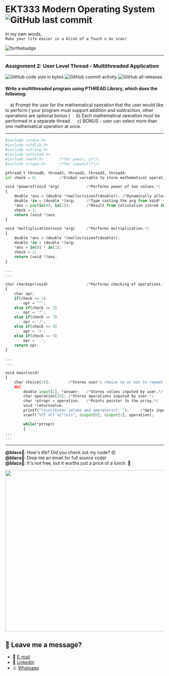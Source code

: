 # EKT333 Modern Operating System ![GitHub last commit](https://img.shields.io/github/last-commit/ehong-w/mos333-asg2-dump?style=for-the-badge)

In my own words,\
`Make your life easier in a blink of a Touch n Go scan!`

![forthebadge](https://forthebadge.com/images/badges/powered-by-electricity.svg)

---
### Assignment 2: User Level Thread - Multithreaded Application
![GitHub code size in bytes](https://img.shields.io/github/languages/code-size/ehong-w/mos333-asg2-dump)
![GitHub commit activity](https://img.shields.io/github/commit-activity/m/ehong-w/mos333-asg2-dump)
![GitHub all releases](https://img.shields.io/github/downloads/ehong-w/mos333-asg2-dump/total)

#### Write a multithreaded program using PTHREAD Library, which does the following:

&nbsp;&nbsp;&nbsp;&nbsp;a) Prompt the user for the mathematical operation that the user would like to perform ( your program must support addition and subtraction, other operations are optional bonus )
&nbsp;&nbsp;&nbsp;&nbsp;b) Each mathematical operation must be performed in a separate thread.
&nbsp;&nbsp;&nbsp;&nbsp;c) BONUS – user can select more than one mathematical operation at once.

---

```python
#include <stdio.h>
#include <stdlib.h>
#include <string.h>
#include <pthread.h>
#include <math.h>		/*for pow(x, y)*/\
#include <ctype.h>		/*for ispunct()*/\

pthread_t thread0, thread1, thread2, thread3, thread4;
int check = 0;          /*Global variable to store mathematical operation.*/

void *powerof(void *arg)        	/*Performs power of two values.*/
{
    double *ans = (double *)malloc(sizeof(double));	/*Dynamically allocated memory for the variable, ans.*/
    double *in = (double *)arg;		/*Type casting the arg from void* to double* .*/
    *ans = pow(in[0], in[1]);		/*Result from calculation stored in *ans.*/
    check = 1;
    return (void *)ans;
}

void *multiplication(void *arg)     /*Performs multiplication.*/
{
    double *ans = (double *)malloc(sizeof(double));
    double *in = (double *)arg;
    *ans = in[0] * in[1];
    check = 2;
    return (void *)ans;
}

...
...

char checkopr(void)                 /*Performs checking of operations.*/
{
    char opr;
    if(check == 1)
        opr = '^';
    else if(check == 2)
        opr = '*';
    else if(check == 3)
        opr = '/';
    else if(check == 4)
        opr = '+';
    else if(check == 5)
        opr = '-';
    return opr;
}

...
...

void main(void)
{
    char choice[10];		/*Stores user's choice to or not to repeat program.*/
    do{
        double input[2], *answer;	/*Stores values inputed by user.*/
        char operation[20];	/*Stores operations inputed by user.*/
        char *ptropr = operation;	/*Points pointer to the array.*/
        void *returnvalue;
        printf("\n\n\tEnter values and operators\t: ");		/*Gets inputs from user.*/
        scanf("%lf %lf %[^\n]s", &input[0], &input[1], operation);

        while(*ptropr)
        {
...
...
```

---

**@blaco**🐏: How's life? Did you check out my code? 😟  
**@blaco**🐏: Drop me an email for full source code!  
**@blaco**🐏: It's not free, but it worths just a price of a lunch. 🥗  

<p>
  <img width="512" src="https://user-images.githubusercontent.com/68590570/113911631-c52ca900-980c-11eb-8946-19ce84f84c40.png">
</p>

## 🧸 **Leave me a message?**
- 🍺 [E-mail](mailto:ehong.w@gmail.com?subject=[GitHub]%20Problem%20Description)
- 🧺 [Linkedin](https://www.linkedin.com/in/ehong-w/)
- ⛄ [Whatsapp]()
